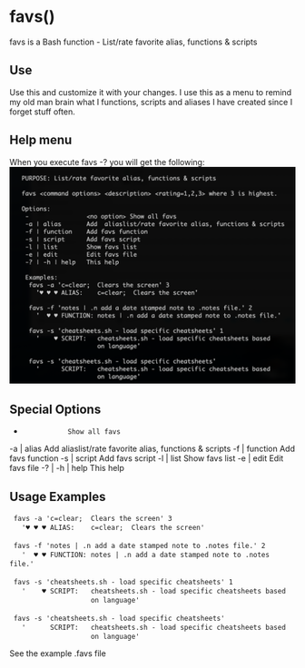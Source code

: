 # favs()
favs is a Bash function - List/rate favorite alias, functions & scripts

## Use
Use this and customize it with your changes. I use this as a menu to remind my old man brain what I functions, scripts and aliases I have created since I forget stuff often.

## Help menu
When you execute favs -? you will get the following:
![Help menu](https://github.com/al-jimenez/favs/blob/master/favs.png)

## Special Options
 -                Show all favs
 -a | alias       Add  aliaslist/rate favorite alias, functions & scripts
 -f | function    Add favs function
 -s | script      Add favs script
 -l | list        Show favs list
 -e | edit        Edit favs file
 -? | -h | help   This help

## Usage Examples

     favs -a 'c=clear;  Clears the screen' 3
       '♥︎ ♥︎ ♥︎ ALIAS:    c=clear;  Clears the screen'

     favs -f 'notes | .n add a date stamped note to .notes file.' 2
       '  ♥︎ ♥︎ FUNCTION: notes | .n add a date stamped note to .notes file.'

     favs -s 'cheatsheets.sh - load specific cheatsheets' 1
       '    ♥︎ SCRIPT:   cheatsheets.sh - load specific cheatsheets based
                        on language'

     favs -s 'cheatsheets.sh - load specific cheatsheets'
       '      SCRIPT:   cheatsheets.sh - load specific cheatsheets based
                        on language'

See the example .favs file

